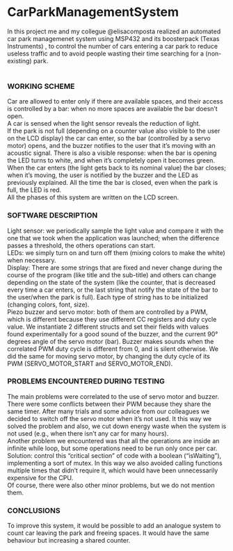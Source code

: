 # CarParkManagementSystem
In this project me and my collegue @elisacomposta realized an automated car park managemenet system using MSP432 and its boosterpack (Texas Instruments) , to control the number of cars entering a car park to reduce useless traffic and to avoid people wasting their time searching for a (non-existing) park.<br><br>

### **WORKING SCHEME**
Car are allowed to enter only if there are available spaces, and their access is controlled by a bar: when no more spaces are available the bar doesn’t open.<br>
A car is sensed when the light sensor reveals the reduction of light.<br>
If the park is not full (depending on a counter value also visible to the user on the LCD display) the car can enter, so the bar (controlled by a servo motor) opens, and the buzzer notifies to the user that it’s moving with an acoustic signal. There is also a visible response: when the bar is opening the LED turns to white, and when it’s completely open it becomes green.<br>
When the car enters (the light gets back to its nominal value) the bar closes; when it’s moving, the user is notified by the buzzer and the LED as previously explained.
All the time the bar is closed, even when the park is full, the LED is red.<br>
All the phases of this system are written on the LCD screen.<br>

### **SOFTWARE DESCRIPTION**
Light sensor: we periodically sample the light value and compare it with the one that we took when the application was launched; when the difference passes a threshold, the others operations can start.<br>
LEDs: we simply turn on and turn off them (mixing colors to make the white) when necessary.<br>
Display: There are some strings that are fixed and never change during the course of the program (like title and the sub-title) and others can change depending on the state of the system (like the counter, that is decreased every time a car enters, or the last string that notify the state of the bar to the user/when the park is full). Each type of string has to be initialized (changing colors, font, size).<br>
Piezo buzzer and servo motor: both of them are controlled by a PWM, which is different because they use different CC registers and duty cycle value. We instantiate 2 different structs and set their fields with values found experimentally for a good sound of the buzzer, and the current 90° degrees angle of the servo motor (bar). Buzzer makes sounds when the correlated PWM duty cycle is different from 0, and is silent otherwise. We did the same for moving servo motor, by changing the duty cycle of its PWM (SERVO_MOTOR_START and SERVO_MOTOR_END).<br>

### **PROBLEMS ENCOUNTERED DURING TESTING**
The main problems were correlated to the use of servo motor and buzzer. There were some conflicts between their PWM because they share the same timer. After many trials and some advice from our colleagues we decided to switch off the servo motor when it’s not used. It this way we solved the problem and also, we cut down energy waste when the system is not used (e.g., when there isn’t any car for many hours).<br>
Another problem we encountered was that all the operations are inside an infinite while loop, but some operations need to be run only once per car. Solution: control this “critical section” of code with a boolean (“isWaiting”), implementing a sort of mutex. In this way we also avoided calling functions multiple times that didn’t require it, which would have been unnecessarily expensive for the CPU.<br>
Of course, there were also other minor problems, but we do not mention them.<br>

### **CONCLUSIONS**
To improve this system, it would be possible to add an analogue system to count car leaving the park and freeing spaces. It would have the same behaviour but increasing a shared counter.<br>
